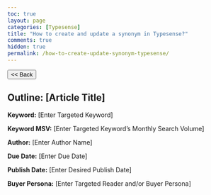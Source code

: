 ```yaml
---
toc: true
layout: page
categories: [Typesense]
title: "How to create and update a synonym in Typesense?"
comments: true
hidden: true
permalink: /how-to-create-update-synonym-typesense/
---
```


<button class="back-button" onclick="window.history.back()"><< Back</button>

## Outline: [Article Title]

**Keyword:** [Enter Targeted Keyword]

**Keyword MSV:** [Enter Targeted Keyword’s Monthly Search Volume]

**Author:** [Enter Author Name]

**Due Date:** [Enter Due Date]

**Publish Date:** [Enter Desired Publish Date]

**Buyer Persona:** [Enter Targeted Reader and/or Buyer Persona]

<br>
